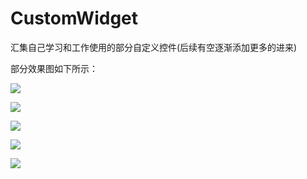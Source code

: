 # CustomWidget
汇集自己学习和工作使用的部分自定义控件(后续有空逐渐添加更多的进来)

部分效果图如下所示：

![](http://i.imgur.com/G4qS4ED.png)

![](http://i.imgur.com/Sj9gLnS.png)

![](http://i.imgur.com/g6H5zqr.png)

![](http://i.imgur.com/B2st9z1.png)

![](http://i.imgur.com/8HYKBt2.png)